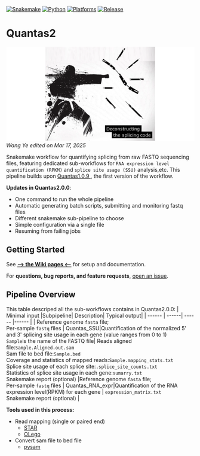 [![Snakemake](https://img.shields.io/badge/snakemake-7.32.4-brightgreen.svg)](https://snakemake.github.io)
[![Python](https://img.shields.io/badge/python-3.8.20-blue.svg)](https://www.python.org)
[![Platforms](https://img.shields.io/badge/platform-linux--64-lightgrey)](https://github.com/moiexpositoalonsolab/Quantas/releases)
[![Release](https://img.shields.io/badge/release-2.0.0-orange.svg)](https://github.com/moiexpositoalonsolab/Quantas/releases)

# Quantas2

![Splicing logo](quantas2.png)
*Wang Ye edited on Mar 17, 2025*


Snakemake workflow for quantifying splicing from raw FASTQ sequencing files, featuring dedicated sub-workflows for `RNA expression level quantification (RPKM)` and `splice site usage (SSU)` analysis,etc. This pipeline builds upon [Quantas1.0.9 ](https://zhanglab.c2b2.columbia.edu/index.php/Quantas_Documentation), the first version of the workflow.

**Updates in Quantas2.0.0**:

  - One command to run the whole pipeline
  - Automatic generating batch scripts, submitting and monitoring fastq files
  - Different snakemake sub-pipeline to choose
  - Simple configuration via a single file
  - Resuming from failing jobs

Getting Started
-------------------
See [**--&gt; the Wiki pages &lt;--**](https://github.com/yw4291/Quantas2.0/wiki) for setup and documentation.

For **questions, bug reports, and feature requests**,
[open an issue](https://github.com/yw4291/Quantas2.0/issues).


Pipeline Overview
-------------------
This table descriped all the sub-workflows contains in Quantas2.0.0:
| Minimal input |Subpipeline| Description| Typical output|
| ------ | ------| ------ |------ |
| Reference genome `fasta` file; <br> Per-sample `fastq` files | Quantas_SSU|Quantification of the normalized 5' and 3' splicing site usage in each gene (value ranges from 0 to 1) <br>`Sample`is the name of the FASTQ file|  Reads aligned file:`Sample.Aligned.out.sam` <br>  Sam file to bed file:`Sample.bed` <br> Coverage and statistics of mapped reads:`Sample.mapping_stats.txt` <br> Splice site usage of each splice site:`.splice_site_counts.txt` <br> Statistics of splice site usage in each gene:`sumarry.txt` <br>Snakemake report (optional) 
|Reference genome `fasta` file; <br> Per-sample `fastq` files | Quantas_RNA_expr|Quantification of the RNA expression level(RPKM) for each gene | `expression_matrix.txt` <br> Snakemake report (optional) | 

**Tools used in this process:**

  - Read mapping (single or paired end)
    - [STAR](https://adapterremoval.readthedocs.io/en/latest/)
    - [OLego](https://zhanglab.c2b2.columbia.edu/index.php/OLego)
  - Convert sam file to bed file
    - [pysam](http://www.htslib.org/doc/samtools-view.html)
  

<!-- Citation
-------------------

When using pipe, please cite:

> **pipe: A flexible, scalable, and reproducible pipeline <br/>to automate variant calling from sequence reads.**<br/>
> Lucas Czech and Moises Exposito-Alonso. *Bioinformatics*. 2022.<br/>
> [doi:10.1093/bioinformatics/btac600](https://doi.org/10.1093/bioinformatics/btac600) [[pdf](https://drive.google.com/file/d/125IRw_orGGxWWYr5GZ1LMCHbFDXj0C04/view?usp=sharing)]

Furthermore, please do not forget to cite all tools that you selected to be run for your analysis. See [our Wiki](https://github.com/moiexpositoalonsolab/pipe/wiki/Citation-and-References) for their references. -->
